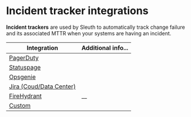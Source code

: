 # Incident tracker integrations

**Incident trackers** are used by Sleuth to automatically track change failure and its associated MTTR when your systems are having an incident.

| Integration                                          | Additional info... |
| ---------------------------------------------------- | ------------------ |
| [PagerDuty](pagerduty.md)                            |                    |
| [Statuspage](statuspage.md)                          |                    |
| [Opsgenie](opsgenie.md)                              |                    |
| [Jira (Coud/Data Center)](jira-cloud-data-center.md) |                    |
| [FireHydrant](firehydrant.md)                        | \_\_               |
| [Custom](custom.md)                                  |                    |
